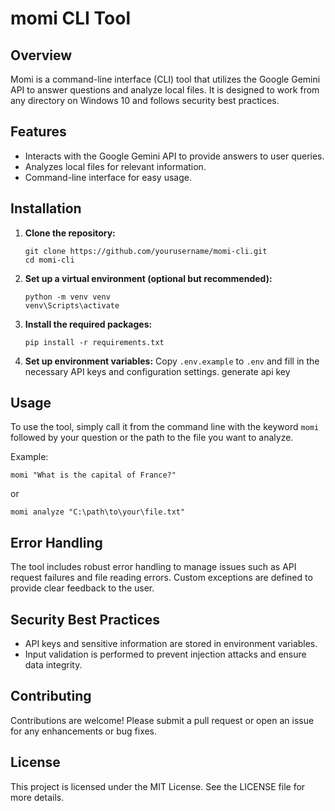 # momi CLI Tool

## Overview
Momi is a command-line interface (CLI) tool that utilizes the Google Gemini API to answer questions and analyze local files. It is designed to work from any directory on Windows 10 and follows security best practices.

## Features
- Interacts with the Google Gemini API to provide answers to user queries.
- Analyzes local files for relevant information.
- Command-line interface for easy usage.

## Installation

1. **Clone the repository:**
   ```
   git clone https://github.com/yourusername/momi-cli.git
   cd momi-cli
   ```

2. **Set up a virtual environment (optional but recommended):**
   ```
   python -m venv venv
   venv\Scripts\activate
   ```

3. **Install the required packages:**
   ```
   pip install -r requirements.txt
   ```

4. **Set up environment variables:**
   Copy `.env.example` to `.env` and fill in the necessary API keys and configuration settings.
   generate api key

## Usage

To use the tool, simply call it from the command line with the keyword `momi` followed by your question or the path to the file you want to analyze.

Example:
```
momi "What is the capital of France?"
```
or
```
momi analyze "C:\path\to\your\file.txt"
```

## Error Handling
The tool includes robust error handling to manage issues such as API request failures and file reading errors. Custom exceptions are defined to provide clear feedback to the user.

## Security Best Practices
- API keys and sensitive information are stored in environment variables.
- Input validation is performed to prevent injection attacks and ensure data integrity.

## Contributing
Contributions are welcome! Please submit a pull request or open an issue for any enhancements or bug fixes.

## License
This project is licensed under the MIT License. See the LICENSE file for more details.